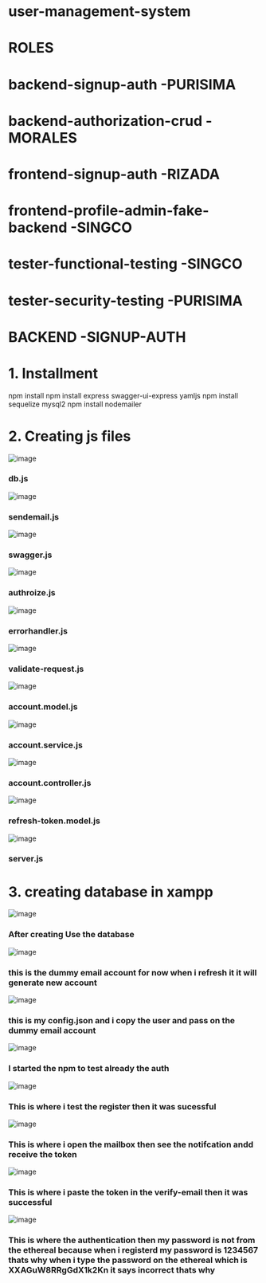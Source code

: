 # user-management-system

# ROLES
# backend-signup-auth -PURISIMA
# backend-authorization-crud - MORALES
# frontend-signup-auth -RIZADA
# frontend-profile-admin-fake-backend -SINGCO
# tester-functional-testing -SINGCO
# tester-security-testing -PURISIMA


# BACKEND -SIGNUP-AUTH
 # 1.  Installment
 npm install
 npm install express swagger-ui-express yamljs
npm install sequelize mysql2
npm install nodemailer


 # 2. Creating js files
![image](https://github.com/Johnlouiee/user-management-system/blob/812a2341da22be3861759b45f83266e7e214d1a2/pictures/dbjs.jpg)
### db.js
![image](https://github.com/Johnlouiee/user-management-system/blob/812a2341da22be3861759b45f83266e7e214d1a2/pictures/sendemail.jpg)
### sendemail.js
![image](https://github.com/Johnlouiee/user-management-system/blob/812a2341da22be3861759b45f83266e7e214d1a2/pictures/swaggerjs.jpg)
### swagger.js
![image](https://github.com/Johnlouiee/user-management-system/blob/812a2341da22be3861759b45f83266e7e214d1a2/pictures/authorize.jpg)
### authroize.js
![image](https://github.com/Johnlouiee/user-management-system/blob/812a2341da22be3861759b45f83266e7e214d1a2/pictures/errorhandler.jpg)
### errorhandler.js
![image](https://github.com/Johnlouiee/user-management-system/blob/812a2341da22be3861759b45f83266e7e214d1a2/pictures/validate.jpg)
### validate-request.js
![image](https://github.com/Johnlouiee/user-management-system/blob/812a2341da22be3861759b45f83266e7e214d1a2/pictures/accountmodel.jpg)
### account.model.js
![image](https://github.com/Johnlouiee/user-management-system/blob/812a2341da22be3861759b45f83266e7e214d1a2/pictures/accountservice.jpg)
### account.service.js
![image](https://github.com/Johnlouiee/user-management-system/blob/812a2341da22be3861759b45f83266e7e214d1a2/pictures/accountcontroller.jpg)
### account.controller.js
![image](https://github.com/Johnlouiee/user-management-system/blob/812a2341da22be3861759b45f83266e7e214d1a2/pictures/refreshtoken.jpg)
### refresh-token.model.js
![image](https://github.com/Johnlouiee/user-management-system/blob/e9806c4b40275bfc1958e58a7ae470be47b9e5c9/pictures/serverjs.jpg)
### server.js

# 3. creating database in xampp
![image](https://github.com/Johnlouiee/user-management-system/blob/e9806c4b40275bfc1958e58a7ae470be47b9e5c9/pictures/create%20database.jpg)
### After creating Use the database
![image](https://github.com/Johnlouiee/user-management-system/blob/e9806c4b40275bfc1958e58a7ae470be47b9e5c9/pictures/this%20is%20the%20current%20dummy%20email.jpg)
### this is the dummy email account for now when i refresh it it will generate new account
![image](https://github.com/Johnlouiee/user-management-system/blob/e9806c4b40275bfc1958e58a7ae470be47b9e5c9/pictures/configjson.jpg)
### this is my config.json and  i copy the user and pass on the dummy email account
![image](https://github.com/Johnlouiee/user-management-system/blob/e9806c4b40275bfc1958e58a7ae470be47b9e5c9/pictures/npm%20start.jpg)
### I started the npm to test already the auth
![image](https://github.com/Johnlouiee/user-management-system/blob/e9806c4b40275bfc1958e58a7ae470be47b9e5c9/pictures/registered.jpg)
### This is where i test the register then it was sucessful
![image](https://github.com/Johnlouiee/user-management-system/blob/e9806c4b40275bfc1958e58a7ae470be47b9e5c9/pictures/receive%20email.jpg)
### This is where i open the mailbox then see the notifcation andd receive the token
![image](https://github.com/Johnlouiee/user-management-system/blob/e9806c4b40275bfc1958e58a7ae470be47b9e5c9/pictures/pastetoken.jpg)
### This is where i paste the token in the verify-email then it was successful
![image](https://github.com/Johnlouiee/user-management-system/blob/b30cf22934be7f29867250f49e1c0565c7dc9228/pictures/authenticate.jpg)
### This is where the authentication then my password is not from the ethereal because when i registerd my password is 1234567 thats why when i type the password on the ethereal which is XXAGuW8RRgGdX1k2Kn it says incorrect thats why








